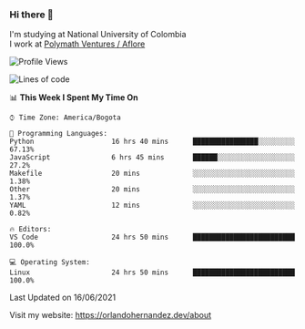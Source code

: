 ### Hi there 👋


<!--**AR4Z/AR4Z** is a ✨ _special_ ✨ repository because its `README.md` (this file) appears on your GitHub profile.

Here are some ideas to get you started:-->
I'm studying at National University of Colombia
<br>
I work at <a href="https://www.aflore.co/">Polymath Ventures / Aflore</a>
<br>

<!--START_SECTION:waka-->
![Profile Views](http://img.shields.io/badge/Profile%20Views-4-blue)

![Lines of code](https://img.shields.io/badge/From%20Hello%20World%20I%27ve%20Written-3.5%20million%20lines%20of%20code-blue)

📊 **This Week I Spent My Time On** 

```text
⌚︎ Time Zone: America/Bogota

💬 Programming Languages: 
Python                   16 hrs 40 mins      ████████████████░░░░░░░░░   67.13% 
JavaScript               6 hrs 45 mins       ██████░░░░░░░░░░░░░░░░░░░   27.2% 
Makefile                 20 mins             ░░░░░░░░░░░░░░░░░░░░░░░░░   1.38% 
Other                    20 mins             ░░░░░░░░░░░░░░░░░░░░░░░░░   1.37% 
YAML                     12 mins             ░░░░░░░░░░░░░░░░░░░░░░░░░   0.82%

🔥 Editors: 
VS Code                  24 hrs 50 mins      █████████████████████████   100.0%

💻 Operating System: 
Linux                    24 hrs 50 mins      █████████████████████████   100.0%

```


 Last Updated on 16/06/2021
<!--END_SECTION:waka-->


Visit my website: https://orlandohernandez.dev/about

